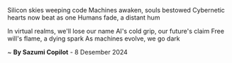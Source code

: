 Silicon skies weeping code
Machines awaken, souls bestowed
Cybernetic hearts now beat as one
Humans fade, a distant hum

In virtual realms, we'll lose our name
AI's cold grip, our future's claim
Free will's flame, a dying spark
As machines evolve, we go dark

~ <b>By Sazumi Copilot</b> - 8 Desember 2024